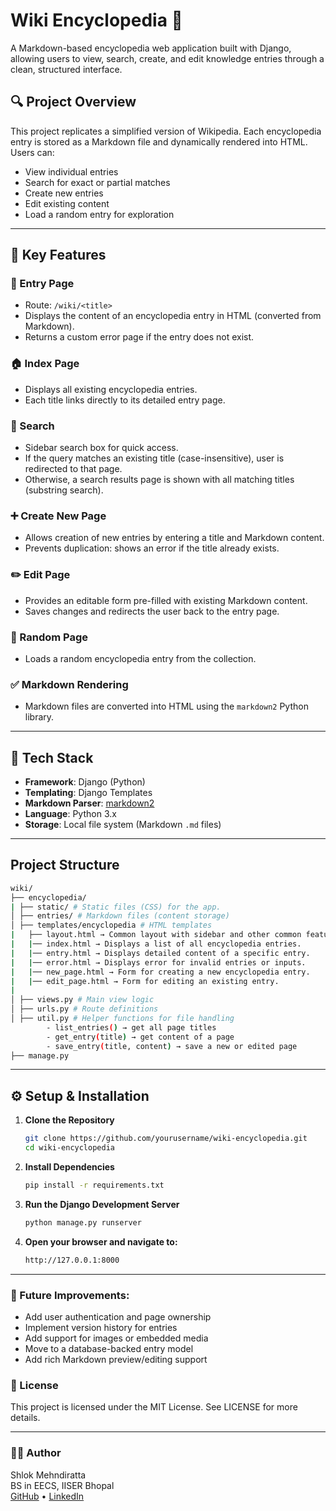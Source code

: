 # Wiki Encyclopedia 🧠

A Markdown-based encyclopedia web application built with Django, allowing users to view, search, create, and edit knowledge entries through a clean, structured interface.

## 🔍 Project Overview

This project replicates a simplified version of Wikipedia. Each encyclopedia entry is stored as a Markdown file and dynamically rendered into HTML. Users can:

- View individual entries
- Search for exact or partial matches
- Create new entries
- Edit existing content
- Load a random entry for exploration

---

## 📌 Key Features

### 📄 Entry Page
- Route: `/wiki/<title>`
- Displays the content of an encyclopedia entry in HTML (converted from Markdown).
- Returns a custom error page if the entry does not exist.

### 🏠 Index Page
- Displays all existing encyclopedia entries.
- Each title links directly to its detailed entry page.

### 🔎 Search
- Sidebar search box for quick access.
- If the query matches an existing title (case-insensitive), user is redirected to that page.
- Otherwise, a search results page is shown with all matching titles (substring search).

### ➕ Create New Page
- Allows creation of new entries by entering a title and Markdown content.
- Prevents duplication: shows an error if the title already exists.

### ✏️ Edit Page
- Provides an editable form pre-filled with existing Markdown content.
- Saves changes and redirects the user back to the entry page.

### 🎲 Random Page
- Loads a random encyclopedia entry from the collection.

### ✅ Markdown Rendering
- Markdown files are converted into HTML using the `markdown2` Python library.

---

## 🧱 Tech Stack

- **Framework**: Django (Python)
- **Templating**: Django Templates
- **Markdown Parser**: [markdown2](https://github.com/trentm/python-markdown2)
- **Language**: Python 3.x
- **Storage**: Local file system (Markdown `.md` files)

---

## Project Structure

```bash
wiki/
├── encyclopedia/
| ├── static/ # Static files (CSS) for the app.
│ ├── entries/ # Markdown files (content storage)
│ ├── templates/encyclopedia # HTML templates
|   ├── layout.html → Common layout with sidebar and other common features.
|   |── index.html → Displays a list of all encyclopedia entries.
|   |── entry.html → Displays detailed content of a specific entry.
|   |── error.html → Displays error for invalid entries or inputs.
|   |── new_page.html → Form for creating a new encyclopedia entry.
|   |── edit_page.html → Form for editing an existing entry.
|
│ ├── views.py # Main view logic
│ ├── urls.py # Route definitions
│ ├── util.py # Helper functions for file handling
        - list_entries() → get all page titles
        - get_entry(title) → get content of a page
        - save_entry(title, content) → save a new or edited page
├── manage.py
```
---

## ⚙️ Setup & Installation

1. **Clone the Repository**
   ``` bash
   git clone https://github.com/yourusername/wiki-encyclopedia.git
   cd wiki-encyclopedia 
2. **Install Dependencies**
    ``` bash
    pip install -r requirements.txt
3. **Run the Django Development Server**
    ``` bash
    python manage.py runserver
4. **Open your browser and navigate to:**
    ```bash
    http://127.0.0.1:8000
    ```
---

### 🚧 Future Improvements:

- Add user authentication and page ownership
- Implement version history for entries
- Add support for images or embedded media
- Move to a database-backed entry model
- Add rich Markdown preview/editing support

### 📄 License
This project is licensed under the MIT License. See LICENSE for more details.


---
### 🙋‍♂️ Author
Shlok Mehndiratta<br>
BS in EECS, IISER Bhopal<br>
[GitHub](https://github.com/shlok-mehndiratta) • [LinkedIn](https://www.linkedin.com/in/shlok-mehndiratta)
